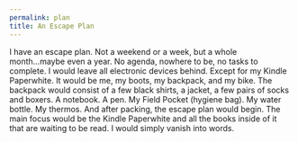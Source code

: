 ```yaml
---
permalink: plan
title: An Escape Plan
---
```


I have an escape plan. Not a weekend or a week, but a whole month...maybe even a year. No agenda, nowhere to be, no tasks to complete. I would leave all electronic devices behind. Except for my Kindle Paperwhite. It would be me, my boots, my backpack, and my bike. The backpack would consist of a few black shirts, a jacket, a few pairs of socks and boxers. A notebook. A pen. My Field Pocket (hygiene bag). My water bottle. My thermos. And after packing, the escape plan would begin. The main focus would be the Kindle Paperwhite and all the books inside of it that are waiting to be read. I would simply vanish into words.